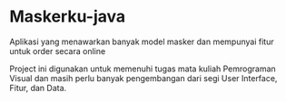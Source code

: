 # Maskerku-java
Aplikasi yang menawarkan banyak model masker dan mempunyai fitur untuk order secara online

Project ini digunakan untuk memenuhi tugas mata kuliah Pemrograman Visual dan masih perlu banyak pengembangan dari segi User Interface, Fitur, dan Data.
